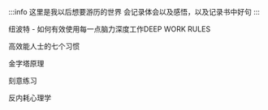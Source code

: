 <!-- ---
title: "阅读书单"
description: ""
icon: ""
date: 2024-12-25
category:
  - 阅读书单
tag:
  - 阅读书单

--- -->
:::info
这里是我以后想要游历的世界
会记录体会以及感悟，以及记录书中好句
:::

纽波特 - 如何有效使用每一点脑力深度工作DEEP WORK RULES

高效能人士的七个习惯

金字塔原理

刻意练习

反内耗心理学